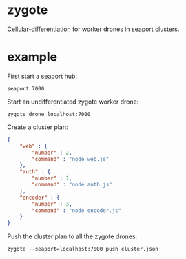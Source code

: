 zygote
======

[Cellular-differentiation](http://en.wikipedia.org/wiki/Cellular_differentiation)
for worker drones in [seaport](https://github.com/substack/seaport) clusters.

example
=======

First start a seaport hub:

```
seaport 7000
```

Start an undifferentiated zygote worker drone:

```
zygote drone localhost:7000
```

Create a cluster plan:

``` json
{
    "web" : {
        "number" : 2,
        "command" : "node web.js"
    },
    "auth" : {
        "number" : 1,
        "command" : "node auth.js"
    },
    "encoder" : {
        "number" : 3,
        "command" : "node encoder.js"
    }
}
```

Push the cluster plan to all the zygote drones:

```
zygote --seaport=localhost:7000 push cluster.json
```
